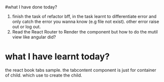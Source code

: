 #what I have done today?
1. finish the task of refactor bff, in the task learnt to differentiate error and only catch the error you wanna know (e.g file not exist). other error raise out or log out.
2. Read the React Router to Render the component but how to do the mutil view like  angular did?

# what I have learnt today?
the react book tabs sample. the tabcontent component is just for container of child. which use to create the child.



